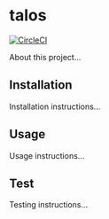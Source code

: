 # talos

[![CircleCI](https://circleci.com/gh/Yoctol/talos/tree/master.svg?style=svg)](https://circleci.com/gh/Yoctol/talos/tree/master)

About this project...

## Installation

Installation instructions...

## Usage

Usage instructions...

## Test

Testing instructions...
